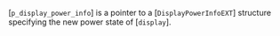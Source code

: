 [`p_display_power_info`] is a pointer to a [`DisplayPowerInfoEXT`]
structure specifying the new power state of [`display`].